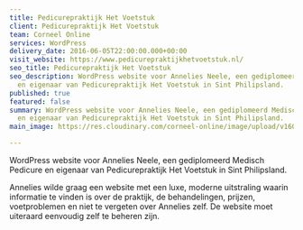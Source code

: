 ```yaml
---
title: Pedicurepraktijk Het Voetstuk
client: Pedicurepraktijk Het Voetstuk
team: Corneel Online
services: WordPress
delivery_date: 2016-06-05T22:00:00.000+00:00
visit_website: https://www.pedicurepraktijkhetvoetstuk.nl/
seo_title: Pedicurepraktijk Het Voetstuk
seo_description: WordPress website voor Annelies Neele, een gediplomeerd Medisch Pedicure
  en eigenaar van Pedicurepraktijk Het Voetstuk in Sint Philipsland.
published: true
featured: false
summary: WordPress website voor Annelies Neele, een gediplomeerd Medisch Pedicure
  en eigenaar van Pedicurepraktijk Het Voetstuk in Sint Philipsland.
main_image: https://res.cloudinary.com/corneel-online/image/upload/v1603357185/corneelonline/voetstuk_fvtiwj.jpg

---
```

WordPress website voor Annelies Neele, een gediplomeerd Medisch Pedicure en eigenaar van Pedicurepraktijk Het Voetstuk in Sint Philipsland.

Annelies wilde graag een website met een luxe, moderne uitstraling waarin informatie te vinden is over de praktijk, de behandelingen, prijzen, voetproblemen en niet te vergeten over Annelies zelf. De website moet uiteraard eenvoudig zelf te beheren zijn.